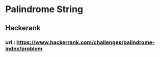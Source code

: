 # Palindrome String
## Hackerank
### url : https://www.hackerrank.com/challenges/palindrome-index/problem